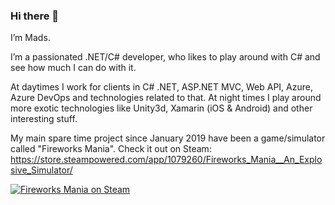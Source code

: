 ### Hi there 👋

I’m Mads.

I’m a passionated .NET/C# developer, who likes to play around with C# and see how much I can do with it.

At daytimes I work for clients in C# .NET, ASP.NET MVC, Web API, Azure, Azure DevOps and technologies related to that.
At night times I play around more exotic technologies like Unity3d, Xamarin (iOS & Android) and other interesting stuff.

My main spare time project since January 2019 have been a game/simulator called "Fireworks Mania".
Check it out on Steam: https://store.steampowered.com/app/1079260/Fireworks_Mania__An_Explosive_Simulator/

[![Fireworks Mania on Steam](https://user-images.githubusercontent.com/1378458/149175812-6473165c-1fb6-4267-852a-8187bfa637d8.png)](https://store.steampowered.com/app/1079260/)
